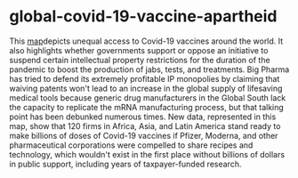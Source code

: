 # global-covid-19-vaccine-apartheid
This <a href='https://kwstancil.github.io/global-covid-19-vaccine-apartheid' target="blank"> map</a>depicts unequal access to Covid-19 vaccines around the world. It also highlights whether
governments support or oppose an initiative to suspend certain intellectual property restrictions
for the duration of the pandemic to boost the production of jabs, tests, and treatments.
Big Pharma has tried to defend its extremely profitable IP monopolies by claiming that waiving
patents won't lead to an increase in the global supply of lifesaving medical tools because generic
drug manufacturers in the Global South lack the capacity to replicate the mRNA manufacturing
process, but that talking point has been debunked numerous times. New data, represented in this
map, show that 120 firms in Africa, Asia, and Latin America stand ready to make billions of doses
of Covid-19 vaccines if Pfizer, Moderna, and other pharmaceutical corporations were compelled to
share recipes and technology, which wouldn't exist in the first place without billions of dollars
in public support, including years of taxpayer-funded research.
